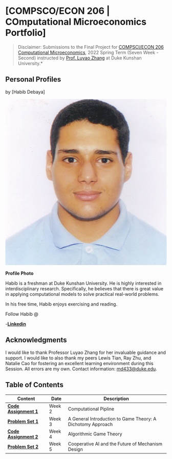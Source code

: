 # [COMPSCO/ECON 206 | COmputational Microeconomics Portfolio] 

> Disclaimer: Submissions to the Final Project for [COMPSCI/ECON 206 Computational Microeconomics](https://ce.pubpub.org/), 2022 Spring Term (Seven Week - Second) instructed by [Prof. Luyao Zhang](http://scholars.duke.edu/person/luyao.zhang) at Duke Kunshan University.*


## Personal Profiles

by [Habib Debaya]

![Profile Photo](./photo.jpg)


**Profile Photo**

Habib is a freshman at Duke Kunshan University. He is highly interested in interdisciplinary research. Specifically, he believes that there is great value in applying computational models to solve practical real-world problems.

In his free time, Habib enjoys exercising and reading.

Follow Habib @

-**[Linkedin](https://www.linkedin.com/in/habibdebaya/)**



## Acknowledgments

I would like to thank Professor Luyao Zhang for her invaluable guidance and support. I would like to also thank my peers Lewis Tian, Ray Zhu, and Natalie Cao for fostering an excellent learning environment during this Session. All errors are my own. Contact information: [md433@duke.edu](qc39@duke.edu).

## Table of Contents

| Content| Date|Description|
| ----------- | ----------- |-----------|
| **[Code Assignment 1](https://github.com/CSEcon/Habib_Debaya_CSECON206_Spring2022/tree/main/CodeAssignment1)** |  Week 2 |Computational Pipline|
| **[Problem Set 1](https://github.com/CSEcon/Habib_Debaya_CSECON206_Spring2022/tree/main/ProblemSet1)** | Week 3 |A General Introduction to Game Theory: A Dichotomy Approach|
| **[Code Assignment 2](https://github.com/CSEcon/Habib_Debaya_CSECON206_Spring2022/tree/main/CodeAssignment2)** | Week 4 | Algorithmic Game Theory|
| **[Problem Set 2](https://github.com/CSEcon/Habib_Debaya_CSECON206_Spring2022/tree/main/ProblemSet2)** | Week 5 | Cooperative AI and the Future of Mechanism Design|
